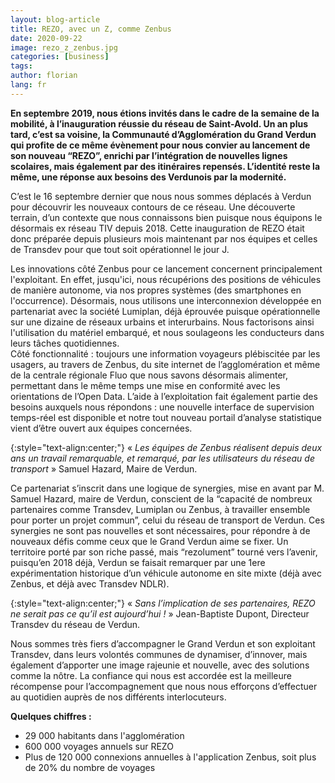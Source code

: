 ```yaml
---
layout: blog-article
title: REZO, avec un Z, comme Zenbus
date: 2020-09-22
image: rezo_z_zenbus.jpg
categories: [business]
tags:
author: florian
lang: fr
---
```

**En septembre 2019, nous étions invités dans le cadre de la semaine de la mobilité, à l’inauguration réussie du réseau de Saint-Avold. Un an plus tard, c’est sa voisine, la Communauté d’Agglomération du Grand Verdun qui profite de ce même évènement pour nous convier au lancement de son nouveau “REZO”, enrichi par l’intégration de nouvelles lignes scolaires, mais également par des itinéraires repensés. L’identité reste la même, une réponse aux besoins des Verdunois par la modernité.**

C’est le 16 septembre dernier que nous nous sommes déplacés à Verdun pour découvrir les nouveaux contours de ce réseau. Une découverte terrain, d’un contexte que nous connaissons bien puisque nous équipons le désormais ex réseau TIV depuis 2018. Cette inauguration de REZO était donc préparée depuis plusieurs mois maintenant par nos équipes et celles de Transdev pour que tout soit opérationnel le jour J.

Les innovations côté Zenbus pour ce lancement concernent principalement l'exploitant. En effet, jusqu'ici, nous récupérions des positions de véhicules de manière autonome, via nos propres systèmes (des smartphones en l'occurrence). Désormais, nous utilisons une interconnexion développée en partenariat avec la société Lumiplan, déjà éprouvée puisque opérationnelle sur une dizaine de réseaux urbains et interurbains. Nous factorisons ainsi l'utilisation du matériel embarqué, et nous soulageons les conducteurs dans leurs tâches quotidiennes.<br>
Côté fonctionnalité&nbsp;: toujours une information voyageurs plébiscitée par les usagers, au travers de Zenbus, du site internet de l’agglomération et même de la centrale régionale Fluo que nous savons désormais alimenter, permettant dans le même temps une mise en conformité avec les orientations de l’Open Data. L’aide à l’exploitation fait également partie des besoins auxquels nous répondons&nbsp;: une nouvelle interface de supervision temps-réel est disponible et notre tout nouveau portail d’analyse statistique vient d’être ouvert aux équipes concernées.

{:style="text-align:center;"}
«&nbsp;*Les équipes de Zenbus réalisent depuis deux ans un travail remarquable, et remarqué, par les utilisateurs du réseau de transport*&nbsp;» Samuel Hazard, Maire de Verdun.

Ce partenariat s’inscrit dans une logique de synergies, mise en avant par M. Samuel Hazard, maire de Verdun, conscient de la “capacité de nombreux partenaires comme Transdev, Lumiplan ou Zenbus, à travailler ensemble pour porter un projet commun”, celui du réseau de transport de Verdun. Ces synergies ne sont pas nouvelles et sont nécessaires, pour répondre à de nouveaux défis comme ceux que le Grand Verdun aime se fixer. Un territoire porté par son riche passé, mais “rezolument” tourné vers l’avenir, puisqu’en 2018 déjà, Verdun se faisait remarquer par une 1ere expérimentation historique d’un véhicule autonome en site mixte (déjà avec Zenbus, et déjà avec Transdev NDLR).

{:style="text-align:center;"}
«&nbsp;*Sans l’implication de ses partenaires, REZO ne serait pas ce qu’il est aujourd’hui&nbsp;!*&nbsp;» Jean-Baptiste Dupont, Directeur Transdev du réseau de Verdun.

Nous sommes très fiers d’accompagner le Grand Verdun et son exploitant Transdev, dans leurs volontés communes de dynamiser, d’innover, mais également d’apporter une image rajeunie et nouvelle, avec des solutions comme la nôtre. La confiance qui nous est accordée est la meilleure récompense pour l’accompagnement que nous nous efforçons d’effectuer au quotidien auprès de nos différents interlocuteurs.

**Quelques chiffres&nbsp;:**
- 29 000 habitants dans l'agglomération
- 600 000 voyages annuels sur REZO
- Plus de 120 000 connexions annuelles à l'application Zenbus, soit plus de 20% du nombre de voyages